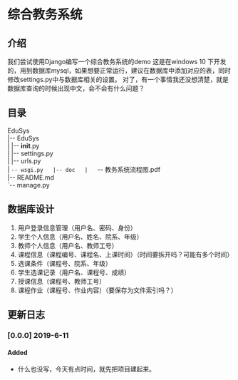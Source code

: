 # 综合教务系统
## 介绍
我们尝试使用Django编写一个综合教务系统的demo
这是在windows 10 下开发的，用到数据库mysql，如果想要正常运行，建议在数据库中添加对应的表，同时修改settings.py中与数据库相关的设置。
对了，有一个事情我还没想清楚，就是数据库查询的时候出现中文，会不会有什么问题？

## 目录
EduSys  
|-- EduSys  
|   |-- __init__.py  
|   |-- settings.py  
|   |-- urls.py  
|   `-- wsgi.py  
|-- doc  
|   `-- 教务系统流程图.pdf  
|-- README.md  
`-- manage.py  


## 数据库设计
1. 用户登录信息管理（用户名、密码、身份）
2. 学生个人信息（用户名、姓名、院系、年级）
3. 教师个人信息（用户名、教师工号）
4. 课程信息（课程编号、课程名、上课时间）（时间要拆开吗？可能有多个时间）
5. 选课条件（课程号、院系、年级）
6. 学生选课记录（用户名、课程号、成绩）
7. 授课信息（课程号、教师工号）
8. 课程作业（课程号、作业内容）（要保存为文件索引吗？）


## 更新日志
### [0.0.0] 2019-6-11
#### Added
- 什么也没写，今天有点时间，就先把项目建起来。

